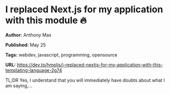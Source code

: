 # I replaced Next.js for my application with this module 🔥

**Author:** Anthony Max

**Published:** May 25

**Tags:** webdev, javascript, programming, opensource

**URL:** https://dev.to/hmpljs/i-replaced-nextjs-for-my-application-with-this-templating-language-2g74

TL;DR   Yes, I understand that you will immediately have doubts about what I am saying,...